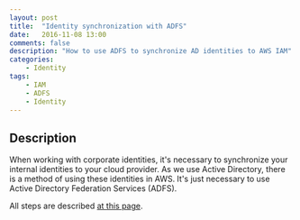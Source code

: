 ```yaml
---
layout: post
title:  "Identity synchronization with ADFS"
date:   2016-11-08 13:00
comments: false
description: "How to use ADFS to synchronize AD identities to AWS IAM"
categories: 
    - Identity
tags: 
    - IAM
    - ADFS
    - Identity
---
```


## Description
When working with corporate identities, it's necessary to synchronize your internal identities to your cloud provider.
As we use Active Directory, there is a method of using these identities in AWS. It's just necessary to use 
Active Directory Federation Services (ADFS).

All steps are described [at this page](https://aws.amazon.com/blogs/security/enabling-federation-to-aws-using-windows-active-directory-adfs-and-saml-2-0/).